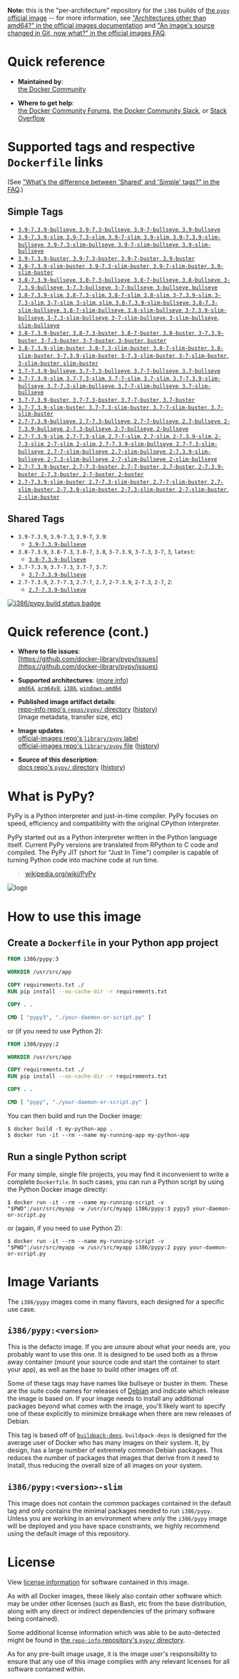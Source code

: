 <!--

********************************************************************************

WARNING:

    DO NOT EDIT "pypy/README.md"

    IT IS AUTO-GENERATED

    (from the other files in "pypy/" combined with a set of templates)

********************************************************************************

-->

**Note:** this is the "per-architecture" repository for the `i386` builds of [the `pypy` official image](https://hub.docker.com/_/pypy) -- for more information, see ["Architectures other than amd64?" in the official images documentation](https://github.com/docker-library/official-images#architectures-other-than-amd64) and ["An image's source changed in Git, now what?" in the official images FAQ](https://github.com/docker-library/faq#an-images-source-changed-in-git-now-what).

# Quick reference

-	**Maintained by**:  
	[the Docker Community](https://github.com/docker-library/pypy)

-	**Where to get help**:  
	[the Docker Community Forums](https://forums.docker.com/), [the Docker Community Slack](https://dockr.ly/slack), or [Stack Overflow](https://stackoverflow.com/search?tab=newest&q=docker)

# Supported tags and respective `Dockerfile` links

(See ["What's the difference between 'Shared' and 'Simple' tags?" in the FAQ](https://github.com/docker-library/faq#whats-the-difference-between-shared-and-simple-tags).)

## Simple Tags

-	[`3.9-7.3.9-bullseye`, `3.9-7.3-bullseye`, `3.9-7-bullseye`, `3.9-bullseye`](https://github.com/docker-library/pypy/blob/e855f978c00fba9efb64cf4422eb33067552193e/3.9/bullseye/Dockerfile)
-	[`3.9-7.3.9-slim`, `3.9-7.3-slim`, `3.9-7-slim`, `3.9-slim`, `3.9-7.3.9-slim-bullseye`, `3.9-7.3-slim-bullseye`, `3.9-7-slim-bullseye`, `3.9-slim-bullseye`](https://github.com/docker-library/pypy/blob/e855f978c00fba9efb64cf4422eb33067552193e/3.9/slim-bullseye/Dockerfile)
-	[`3.9-7.3.9-buster`, `3.9-7.3-buster`, `3.9-7-buster`, `3.9-buster`](https://github.com/docker-library/pypy/blob/e855f978c00fba9efb64cf4422eb33067552193e/3.9/buster/Dockerfile)
-	[`3.9-7.3.9-slim-buster`, `3.9-7.3-slim-buster`, `3.9-7-slim-buster`, `3.9-slim-buster`](https://github.com/docker-library/pypy/blob/e855f978c00fba9efb64cf4422eb33067552193e/3.9/slim-buster/Dockerfile)
-	[`3.8-7.3.9-bullseye`, `3.8-7.3-bullseye`, `3.8-7-bullseye`, `3.8-bullseye`, `3-7.3.9-bullseye`, `3-7.3-bullseye`, `3-7-bullseye`, `3-bullseye`, `bullseye`](https://github.com/docker-library/pypy/blob/fdbc2ce6545ee14e29c7eaf78f645de9b3f082d0/3.8/bullseye/Dockerfile)
-	[`3.8-7.3.9-slim`, `3.8-7.3-slim`, `3.8-7-slim`, `3.8-slim`, `3-7.3.9-slim`, `3-7.3-slim`, `3-7-slim`, `3-slim`, `slim`, `3.8-7.3.9-slim-bullseye`, `3.8-7.3-slim-bullseye`, `3.8-7-slim-bullseye`, `3.8-slim-bullseye`, `3-7.3.9-slim-bullseye`, `3-7.3-slim-bullseye`, `3-7-slim-bullseye`, `3-slim-bullseye`, `slim-bullseye`](https://github.com/docker-library/pypy/blob/fdbc2ce6545ee14e29c7eaf78f645de9b3f082d0/3.8/slim-bullseye/Dockerfile)
-	[`3.8-7.3.9-buster`, `3.8-7.3-buster`, `3.8-7-buster`, `3.8-buster`, `3-7.3.9-buster`, `3-7.3-buster`, `3-7-buster`, `3-buster`, `buster`](https://github.com/docker-library/pypy/blob/fdbc2ce6545ee14e29c7eaf78f645de9b3f082d0/3.8/buster/Dockerfile)
-	[`3.8-7.3.9-slim-buster`, `3.8-7.3-slim-buster`, `3.8-7-slim-buster`, `3.8-slim-buster`, `3-7.3.9-slim-buster`, `3-7.3-slim-buster`, `3-7-slim-buster`, `3-slim-buster`, `slim-buster`](https://github.com/docker-library/pypy/blob/fdbc2ce6545ee14e29c7eaf78f645de9b3f082d0/3.8/slim-buster/Dockerfile)
-	[`3.7-7.3.9-bullseye`, `3.7-7.3-bullseye`, `3.7-7-bullseye`, `3.7-bullseye`](https://github.com/docker-library/pypy/blob/98e45c6a79a277cf6a665c3d488863bdcb4bdc9b/3.7/bullseye/Dockerfile)
-	[`3.7-7.3.9-slim`, `3.7-7.3-slim`, `3.7-7-slim`, `3.7-slim`, `3.7-7.3.9-slim-bullseye`, `3.7-7.3-slim-bullseye`, `3.7-7-slim-bullseye`, `3.7-slim-bullseye`](https://github.com/docker-library/pypy/blob/98e45c6a79a277cf6a665c3d488863bdcb4bdc9b/3.7/slim-bullseye/Dockerfile)
-	[`3.7-7.3.9-buster`, `3.7-7.3-buster`, `3.7-7-buster`, `3.7-buster`](https://github.com/docker-library/pypy/blob/98e45c6a79a277cf6a665c3d488863bdcb4bdc9b/3.7/buster/Dockerfile)
-	[`3.7-7.3.9-slim-buster`, `3.7-7.3-slim-buster`, `3.7-7-slim-buster`, `3.7-slim-buster`](https://github.com/docker-library/pypy/blob/98e45c6a79a277cf6a665c3d488863bdcb4bdc9b/3.7/slim-buster/Dockerfile)
-	[`2.7-7.3.9-bullseye`, `2.7-7.3-bullseye`, `2.7-7-bullseye`, `2.7-bullseye`, `2-7.3.9-bullseye`, `2-7.3-bullseye`, `2-7-bullseye`, `2-bullseye`](https://github.com/docker-library/pypy/blob/21e3f64aaf1448107a1d3642acfc2ac8c6166523/2.7/bullseye/Dockerfile)
-	[`2.7-7.3.9-slim`, `2.7-7.3-slim`, `2.7-7-slim`, `2.7-slim`, `2-7.3.9-slim`, `2-7.3-slim`, `2-7-slim`, `2-slim`, `2.7-7.3.9-slim-bullseye`, `2.7-7.3-slim-bullseye`, `2.7-7-slim-bullseye`, `2.7-slim-bullseye`, `2-7.3.9-slim-bullseye`, `2-7.3-slim-bullseye`, `2-7-slim-bullseye`, `2-slim-bullseye`](https://github.com/docker-library/pypy/blob/21e3f64aaf1448107a1d3642acfc2ac8c6166523/2.7/slim-bullseye/Dockerfile)
-	[`2.7-7.3.9-buster`, `2.7-7.3-buster`, `2.7-7-buster`, `2.7-buster`, `2-7.3.9-buster`, `2-7.3-buster`, `2-7-buster`, `2-buster`](https://github.com/docker-library/pypy/blob/21e3f64aaf1448107a1d3642acfc2ac8c6166523/2.7/buster/Dockerfile)
-	[`2.7-7.3.9-slim-buster`, `2.7-7.3-slim-buster`, `2.7-7-slim-buster`, `2.7-slim-buster`, `2-7.3.9-slim-buster`, `2-7.3-slim-buster`, `2-7-slim-buster`, `2-slim-buster`](https://github.com/docker-library/pypy/blob/21e3f64aaf1448107a1d3642acfc2ac8c6166523/2.7/slim-buster/Dockerfile)

## Shared Tags

-	`3.9-7.3.9`, `3.9-7.3`, `3.9-7`, `3.9`:
	-	[`3.9-7.3.9-bullseye`](https://github.com/docker-library/pypy/blob/e855f978c00fba9efb64cf4422eb33067552193e/3.9/bullseye/Dockerfile)
-	`3.8-7.3.9`, `3.8-7.3`, `3.8-7`, `3.8`, `3-7.3.9`, `3-7.3`, `3-7`, `3`, `latest`:
	-	[`3.8-7.3.9-bullseye`](https://github.com/docker-library/pypy/blob/fdbc2ce6545ee14e29c7eaf78f645de9b3f082d0/3.8/bullseye/Dockerfile)
-	`3.7-7.3.9`, `3.7-7.3`, `3.7-7`, `3.7`:
	-	[`3.7-7.3.9-bullseye`](https://github.com/docker-library/pypy/blob/98e45c6a79a277cf6a665c3d488863bdcb4bdc9b/3.7/bullseye/Dockerfile)
-	`2.7-7.3.9`, `2.7-7.3`, `2.7-7`, `2.7`, `2-7.3.9`, `2-7.3`, `2-7`, `2`:
	-	[`2.7-7.3.9-bullseye`](https://github.com/docker-library/pypy/blob/21e3f64aaf1448107a1d3642acfc2ac8c6166523/2.7/bullseye/Dockerfile)

[![i386/pypy build status badge](https://img.shields.io/jenkins/s/https/doi-janky.infosiftr.net/job/multiarch/job/i386/job/pypy.svg?label=i386/pypy%20%20build%20job)](https://doi-janky.infosiftr.net/job/multiarch/job/i386/job/pypy/)

# Quick reference (cont.)

-	**Where to file issues**:  
	[https://github.com/docker-library/pypy/issues](https://github.com/docker-library/pypy/issues)

-	**Supported architectures**: ([more info](https://github.com/docker-library/official-images#architectures-other-than-amd64))  
	[`amd64`](https://hub.docker.com/r/amd64/pypy/), [`arm64v8`](https://hub.docker.com/r/arm64v8/pypy/), [`i386`](https://hub.docker.com/r/i386/pypy/), [`windows-amd64`](https://hub.docker.com/r/winamd64/pypy/)

-	**Published image artifact details**:  
	[repo-info repo's `repos/pypy/` directory](https://github.com/docker-library/repo-info/blob/master/repos/pypy) ([history](https://github.com/docker-library/repo-info/commits/master/repos/pypy))  
	(image metadata, transfer size, etc)

-	**Image updates**:  
	[official-images repo's `library/pypy` label](https://github.com/docker-library/official-images/issues?q=label%3Alibrary%2Fpypy)  
	[official-images repo's `library/pypy` file](https://github.com/docker-library/official-images/blob/master/library/pypy) ([history](https://github.com/docker-library/official-images/commits/master/library/pypy))

-	**Source of this description**:  
	[docs repo's `pypy/` directory](https://github.com/docker-library/docs/tree/master/pypy) ([history](https://github.com/docker-library/docs/commits/master/pypy))

# What is PyPy?

PyPy is a Python interpreter and just-in-time compiler. PyPy focuses on speed, efficiency and compatibility with the original CPython interpreter.

PyPy started out as a Python interpreter written in the Python language itself. Current PyPy versions are translated from RPython to C code and compiled. The PyPy JIT (short for "Just In Time") compiler is capable of turning Python code into machine code at run time.

> [wikipedia.org/wiki/PyPy](https://en.wikipedia.org/wiki/PyPy)

![logo](https://raw.githubusercontent.com/docker-library/docs/ff804ee81e3f94dab5cd207a0a0504e5e67606dd/pypy/logo.png)

# How to use this image

## Create a `Dockerfile` in your Python app project

```dockerfile
FROM i386/pypy:3

WORKDIR /usr/src/app

COPY requirements.txt ./
RUN pip install --no-cache-dir -r requirements.txt

COPY . .

CMD [ "pypy3", "./your-daemon-or-script.py" ]
```

or (if you need to use Python 2):

```dockerfile
FROM i386/pypy:2

WORKDIR /usr/src/app

COPY requirements.txt ./
RUN pip install --no-cache-dir -r requirements.txt

COPY . .

CMD [ "pypy", "./your-daemon-or-script.py" ]
```

You can then build and run the Docker image:

```console
$ docker build -t my-python-app .
$ docker run -it --rm --name my-running-app my-python-app
```

## Run a single Python script

For many simple, single file projects, you may find it inconvenient to write a complete `Dockerfile`. In such cases, you can run a Python script by using the Python Docker image directly:

```console
$ docker run -it --rm --name my-running-script -v "$PWD":/usr/src/myapp -w /usr/src/myapp i386/pypy:3 pypy3 your-daemon-or-script.py
```

or (again, if you need to use Python 2):

```console
$ docker run -it --rm --name my-running-script -v "$PWD":/usr/src/myapp -w /usr/src/myapp i386/pypy:2 pypy your-daemon-or-script.py
```

# Image Variants

The `i386/pypy` images come in many flavors, each designed for a specific use case.

## `i386/pypy:<version>`

This is the defacto image. If you are unsure about what your needs are, you probably want to use this one. It is designed to be used both as a throw away container (mount your source code and start the container to start your app), as well as the base to build other images off of.

Some of these tags may have names like bullseye or buster in them. These are the suite code names for releases of [Debian](https://wiki.debian.org/DebianReleases) and indicate which release the image is based on. If your image needs to install any additional packages beyond what comes with the image, you'll likely want to specify one of these explicitly to minimize breakage when there are new releases of Debian.

This tag is based off of [`buildpack-deps`](https://hub.docker.com/_/buildpack-deps/). `buildpack-deps` is designed for the average user of Docker who has many images on their system. It, by design, has a large number of extremely common Debian packages. This reduces the number of packages that images that derive from it need to install, thus reducing the overall size of all images on your system.

## `i386/pypy:<version>-slim`

This image does not contain the common packages contained in the default tag and only contains the minimal packages needed to run `i386/pypy`. Unless you are working in an environment where *only* the `i386/pypy` image will be deployed and you have space constraints, we highly recommend using the default image of this repository.

# License

View [license information](https://bitbucket.org/pypy/pypy/src/c3ff0dd6252b6ba0d230f3624dbb4aab8973a1d0/LICENSE?at=default) for software contained in this image.

As with all Docker images, these likely also contain other software which may be under other licenses (such as Bash, etc from the base distribution, along with any direct or indirect dependencies of the primary software being contained).

Some additional license information which was able to be auto-detected might be found in [the `repo-info` repository's `pypy/` directory](https://github.com/docker-library/repo-info/tree/master/repos/pypy).

As for any pre-built image usage, it is the image user's responsibility to ensure that any use of this image complies with any relevant licenses for all software contained within.
